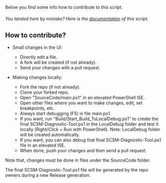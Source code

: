 Below you find some info how to contribute to this script.

###### You landed here by mistake? Here is the [documentation](https://microsoft.github.io/CSS-SystemCenter-ServiceManager/SCSM-Diagnostic-Tool/) of this script.

## How to contribute?

- Small changes in the UI: 
  - Directly edit a file. 
  - A fork will be created (if not already). 
  - Send your changes with a pull request.

- Making changes locally: 
  - Fork the repo (if not already). 
  - Clone your forked repo.
  - Open "SourceCode/main.ps1" in an elevated PowerShell ISE.
  - Open other files where you want to make changes, edit, set breakpoints, etc.
  - Always start debugging (F5) in file main.ps1.
  - If you want, run "Build/Start_Build_ToLocalDebug.ps1" to create the final SCSM-Diagnostic-Tool.ps1 in the LocalDebug folder and test it locally (Right/Click + Run with PowerShell). Note: LocalDebug folder will be created automatically.
  - If you want, you can also debug that final SCSM-Diagnostic-Tool.ps1 file in an elevated ISE.
  - When done, push your changes and then send a pull request.
  
Note that, changes must be done in files under the SourceCode folder. 

The final SCSM-Diagnostic-Tool.ps1 file will be generated by the repo owners during a new Release generation.
